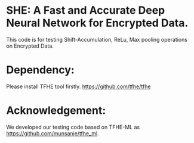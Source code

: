 # SHE: A Fast and Accurate Deep Neural Network for Encrypted Data. 
This code is for testing Shift-Accumulation, ReLu, Max pooling operations on Encrypted Data. 

# Dependency:
Please install TFHE tool firstly. https://github.com/tfhe/tfhe

# Acknowledgement:
We developed our testing code based on TFHE-ML as https://github.com/munsanje/tfhe_ml.



